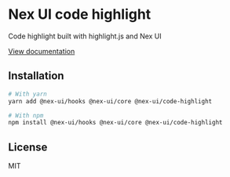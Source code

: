 # Nex UI code highlight

Code highlight built with highlight.js and Nex UI

[View documentation](https://nex-ui.dev/)

## Installation

```bash
# With yarn
yarn add @nex-ui/hooks @nex-ui/core @nex-ui/code-highlight

# With npm
npm install @nex-ui/hooks @nex-ui/core @nex-ui/code-highlight
```

## License

MIT
